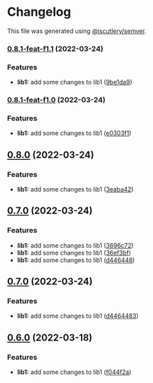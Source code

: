 # Changelog

This file was generated using [@jscutlery/semver](https://github.com/jscutlery/semver).

### [0.8.1-feat-f1.1](https://github.com/rostyk-begey/nx-sandbox/compare/lib1-0.8.1-feat-f1.0...lib1-0.8.1-feat-f1.1) (2022-03-24)


### Features

* **lib1:** add some changes to lib1 ([9be1da9](https://github.com/rostyk-begey/nx-sandbox/commit/9be1da9f4c03f6e32ed84feca78e3ed7dd9e9970))

### [0.8.1-feat-f1.0](https://github.com/rostyk-begey/nx-sandbox/compare/lib1-0.8.0...lib1-0.8.1-feat-f1.0) (2022-03-24)


### Features

* **lib1:** add some changes to lib1 ([e0303f1](https://github.com/rostyk-begey/nx-sandbox/commit/e0303f171c44c5e45028a254189dda5fbbe8e3c5))

## [0.8.0](https://github.com/rostyk-begey/nx-sandbox/compare/lib1-0.7.0...lib1-0.8.0) (2022-03-24)


### Features

* **lib1:** add some changes to lib1 ([3eaba42](https://github.com/rostyk-begey/nx-sandbox/commit/3eaba4238f3530dbbf1ca53d34f43b9a95e89407))

## [0.7.0](https://github.com/rostyk-begey/nx-sandbox/compare/lib1-0.6.0...lib1-0.7.0) (2022-03-24)


### Features

* **lib1:** add some changes to lib1 ([3696c72](https://github.com/rostyk-begey/nx-sandbox/commit/3696c7278971711f063f89fe5cf576fa32ceb025))
* **lib1:** add some changes to lib1 ([36ef3bf](https://github.com/rostyk-begey/nx-sandbox/commit/36ef3bf863a1b5b8cadb53266b1048d8128dc96e))
* **lib1:** add some changes to lib1 ([d446448](https://github.com/rostyk-begey/nx-sandbox/commit/d446448390c363c3ce17827c6fdacb512cb228ab))

## [0.7.0](https://github.com/rostyk-begey/nx-sandbox/compare/lib1-0.6.0...lib1-0.7.0) (2022-03-24)


### Features

* **lib1:** add some changes to lib1 ([d4464483](https://github.com/rostyk-begey/nx-sandbox/commit/d446448390c363c3ce17827c6fdacb512cb228ab))

## [0.6.0](https://github.com/rostyk-begey/nx-sandbox/compare/lib1-0.5.0...lib1-0.6.0) (2022-03-18)


### Features

* **lib1:** add some changes to lib1 ([f044f2a](https://github.com/rostyk-begey/nx-sandbox/commit/f044f2a501f5973616afbf0dec95051dc4e56b54))
